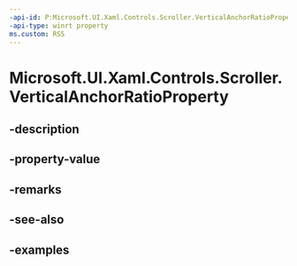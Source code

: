 ```yaml
---
-api-id: P:Microsoft.UI.Xaml.Controls.Scroller.VerticalAnchorRatioProperty
-api-type: winrt property
ms.custom: RS5
---
```


<!-- Property syntax.
public DependencyProperty VerticalAnchorRatioProperty { get; }
-->

# Microsoft.UI.Xaml.Controls.Scroller.VerticalAnchorRatioProperty

## -description

## -property-value

## -remarks

## -see-also

## -examples


